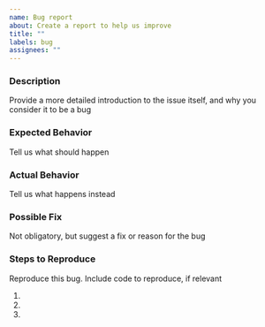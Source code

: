 ```yaml
---
name: Bug report
about: Create a report to help us improve
title: ""
labels: bug
assignees: ""
---
```


### Description

Provide a more detailed introduction to the issue itself, and why you consider it to be a bug

### Expected Behavior

Tell us what should happen

### Actual Behavior

Tell us what happens instead

### Possible Fix

Not obligatory, but suggest a fix or reason for the bug

### Steps to Reproduce

Reproduce this bug. Include code to reproduce, if relevant

1.
2.
3.
